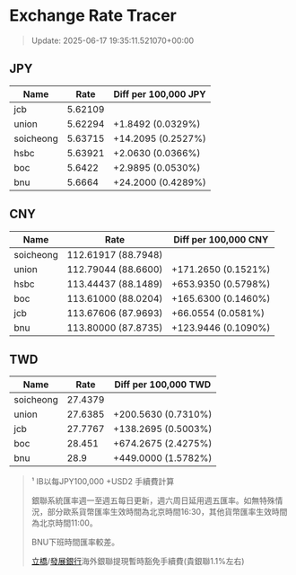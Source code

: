 # Exchange Rate Tracer

> Update: 2025-06-17 19:35:11.521070+00:00

## JPY

| Name      |    Rate | Diff per 100,000 JPY   |
|-----------|---------|------------------------|
| jcb       | 5.62109 |                        |
| union     | 5.62294 | +1.8492 (0.0329%)      |
| soicheong | 5.63715 | +14.2095 (0.2527%)     |
| hsbc      | 5.63921 | +2.0630 (0.0366%)      |
| boc       | 5.6422  | +2.9895 (0.0530%)      |
| bnu       | 5.6664  | +24.2000 (0.4289%)     |

## CNY

| Name      | Rate                | Diff per 100,000 CNY   |
|-----------|---------------------|------------------------|
| soicheong | 112.61917	(88.7948) |                        |
| union     | 112.79044	(88.6600) | +171.2650 (0.1521%)    |
| hsbc      | 113.44437	(88.1489) | +653.9350 (0.5798%)    |
| boc       | 113.61000	(88.0204) | +165.6300 (0.1460%)    |
| jcb       | 113.67606	(87.9693) | +66.0554 (0.0581%)     |
| bnu       | 113.80000	(87.8735) | +123.9446 (0.1090%)    |

## TWD

| Name      |    Rate | Diff per 100,000 TWD   |
|-----------|---------|------------------------|
| soicheong | 27.4379 |                        |
| union     | 27.6385 | +200.5630 (0.7310%)    |
| jcb       | 27.7767 | +138.2695 (0.5003%)    |
| boc       | 28.451  | +674.2675 (2.4275%)    |
| bnu       | 28.9    | +449.0000 (1.5782%)    |


> ¹ IB以每JPY100,000 +USD2 手續費計算
>
> 銀聯系統匯率週一至週五每日更新，週六周日延用週五匯率。如無特殊情況，部分歐系貨幣匯率生效時間為北京時間16:30，其他貨幣匯率生效時間為北京時間11:00。
>
> BNU下班時間匯率較差。
>
> [立橋](https://www.wlbank.com.mo/uploads/ueditor/file/20181211/1544536513900230.pdf)/[發展銀行](https://www.mdb.com.mo/Service_Charges_20230728.pdf)海外銀聯提現暫時豁免手續費(貴銀聯1.1%左右)

